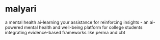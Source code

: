 # malyari
a mental health ai-learning your assistance for reinforcing insights - an ai-powered mental health and well-being platform for college students integrating evidence-based frameworks like perma and cbt
